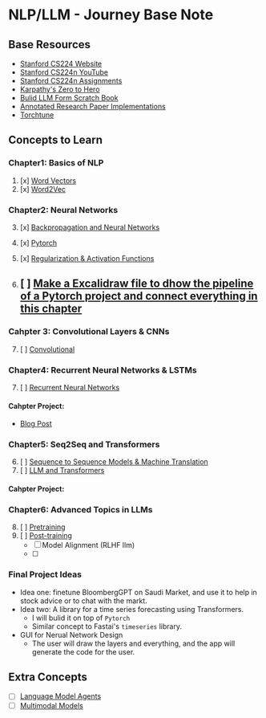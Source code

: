 # NLP/LLM - Journey Base Note

## Base Resources
- [Stanford CS224 Website](https://web.stanford.edu/class/cs224n/)
- [Stanford CS224n YouTube](https://www.youtube.com/playlist?list=PLoROMvodv4rMFqRtEuo6SGjY4XbRIVRd4)
- [Stanford CS224n Assignments](https://github.com/amanchadha/stanford-cs224n-assignments-2021)
- [Karpathy's Zero to Hero](https://youtube.com/playlist?list=PLAqhIrjkxbuWI23v9cThsA9GvCAUhRvKZ&si=9FmRYnBaGLTNrm1S)
- [Bulid LLM Form Scratch Book](https://www.manning.com/books/build-a-large-language-model-from-scratch/)
- [Annotated Research Paper Implementations](https://nn.labml.ai/)
- [Torchtune](https://pytorch.org/torchtune/main/index.html)

## Concepts to Learn
### Chapter1: Basics of NLP
1. [x] [Word Vectors](Chapter1/word2vec.md)
2. [x] [Word2Vec](Chapter1/word2vec.md)

### Chapter2: Neural Networks
3. [x] [Backpropagation and Neural Networks](Chapter2/backpropagation_nn.md)
4. [x] [Pytorch](Chapter2/pytorch.md)
5. [x] [Regularization & Activation Functions](Chapter2/regularization.md)

6. [ ] [Make a Excalidraw file to dhow the pipeline of a Pytorch project and connect everything in this chapter](https://excalidraw.com/)
    - 

### Cahpter 3: Convolutional Layers & CNNs
7. [ ] [Convolutional](Chapter3/convolutional.md)

### Chapter4: Recurrent Neural Networks & LSTMs
7. [ ] [Recurrent Neural Networks](Chapter4/rnn.md)

<!-- 5. [ ] [Recurrent Neural Networks](Chapter2/rnn.md) -->
#### Cahpter Project:
-  [Blog Post](NN_blog_post/nn_blog_post.md)

### Chapter5: Seq2Seq and Transformers
6. [ ] [Sequence to Sequence Models & Machine Translation](Chapter5/seq2seq.md)
7. [ ] [LLM and Transformers](Chapter5/llm_transformers.md)
#### Cahpter Project:

### Chapter6: Advanced Topics in LLMs
8. [ ] [Pretraining](Chapter4/pretraining.md)
9. [ ] [Post-training](Chapter4/posttraining.md)
    - [ ] Model Alignment (RLHF llm)
    - [ ] 
### Final Project Ideas
- Idea one: finetune BloombergGPT on Saudi Market, and use it to help in stock advice or to chat with the markt.
- Idea two: A library for a time series forecasting using Transformers.  
    - I will bulid it on top of `Pytorch`
    - Similar concept to Fastai's `timeseries` library.
- GUI for Nerual Network Design
    - The user will draw the layers and everything, and the app will generate the code for the user.

## Extra Concepts
- [ ] [Language Model Agents](Extra/lm_agents.md)
- [ ] [Multimodal Models](Extra/multimodal.md)